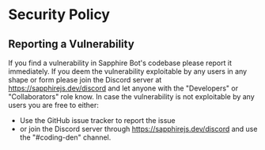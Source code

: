 # Security Policy

## Reporting a Vulnerability

If you find a vulnerability in Sapphire Bot's codebase please report it immediately.
If you deem the vulnerability exploitable by any users in any shape or form please join the Discord server at https://sapphirejs.dev/discord and let anyone with the "Developers" or "Collaborators" role know.
In case the vulnerability is not exploitable by any users you are free to either:

-   Use the GitHub issue tracker to report the issue
-   or join the Discord server through https://sapphirejs.dev/discord and use the "#coding-den" channel.

